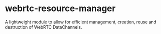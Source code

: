 # webrtc-resource-manager
A lightweight module to allow for efficient management, creation, reuse and destruction of WebRTC DataChannels.
